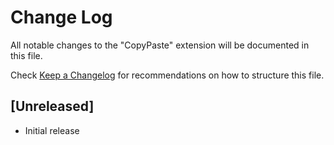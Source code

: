 # Change Log

All notable changes to the "CopyPaste" extension will be documented in this file.

Check [Keep a Changelog](http://keepachangelog.com/) for recommendations on how to structure this file.

## [Unreleased]

- Initial release